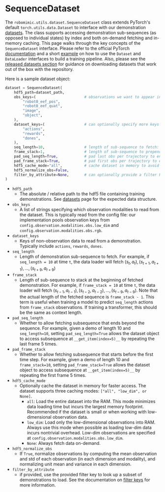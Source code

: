 # SequenceDataset

The `robomimic.utils.dataset.SequenceDataset` class extends PyTorch's default `torch.utils.data.Dataset` to interface with our demonstration [datasets](../introduction/datasets.html). The class supports accessing demonstration sub-sequences (as opposed to individual states) by index and both on-demand fetching and in-memory caching. This page walks through the key concepts of the `SequenceDataset` interface. Please refer to the official PyTorch [documentation](https://pytorch.org/docs/stable/data.html) and a short [example](../introduction/examples.html#train-loop-example) on how to use the `Dataset` and `DataLoader` interfaces to build a training pipeline. Also, please see the [released datasets section](../introduction/results.html#downloading-released-datasets) for guidance on downloading datasets that work out of the box with the repository.


Here is a sample dataset object:

```python
dataset = SequenceDataset(
    hdf5_path=dataset_path,
    obs_keys=(                      # observations we want to appear in batches
        "robot0_eef_pos", 
        "robot0_eef_quat", 
        "image", 
        "object",
    ),
    dataset_keys=(                  # can optionally specify more keys here if they should appear in batches
        "actions", 
        "rewards", 
        "dones",
    ),
    seq_length=10,                  # length of sub-sequence to fetch: (s_{t}, a_{t}), (s_{t+1}, a_{t+1}), ..., (s_{t+9}, a_{t+9}) 
    frame_stack=1,                  # length of sub-sequence to prepend
    pad_seq_length=True,            # pad last obs per trajectory to ensure all sequences are sampled
    pad_frame_stack=True,           # pad first obs per trajectory to ensure all sequences are sampled
    hdf5_cache_mode="all",          # cache dataset in memory to avoid repeated file i/o
    hdf5_normalize_obs=False,
    filter_by_attribute=None,       # can optionally provide a filter key here
)
```

- `hdf5_path`
	- The absolute / relative path to the hdf5 file containing training demonstrations. See [datasets](../introduction/datasets.html) page for the expected data structure.
- `obs_keys`
	- A list of strings specifying which observation modalities to read from the dataset. This is typically read from the config file: our implementation pools observation keys from `config.observation.modalities.obs.low_dim` and `config.observation.modalities.obs.rgb`.
- `dataset_keys`
	- Keys of non-observation data to read from a demonstration. Typically include `actions`, `rewards`, `dones`.
- `seq_length`
	- Length of demonstration sub-sequence to fetch.  For example, if `seq_length = 10` at time `t`, the data loader will fetch ${(s_{t}, a_{t}), (s_{t+1}, a_{t+1}), ..., (s_{t+9}, a_{t+9})}$
- `frame_stack`
    - Length of sub-sequence to stack at the beginning of fetched demonstration.  For example, if `frame_stack = 10` at time `t`, the  data loader will fetch ${(s_{t-1}, a_{t-1}), (s_{t-2}, a_{t-2}), ..., (s_{t-9}, a_{t-9})}$.  Note that the actual length of the fetched sequence is `frame_stack - 1`.  This term is useful when training a model to predict `seq_length` actions from `frame_stack` observations.  If training a transformer, this should be the same as context length.
- `pad_seq_length`
	- Whether to allow fetching subsequence that ends beyond the sequence. For example, given a demo of length 10 and `seq_length=10`, setting `pad_seq_length=True` allows the dataset object to access subsequence at `__get_item(index=5)__` by repeating the last frame 5 times.
- `pad_frame_stack`
	- Whether to allow fetching subsequence that starts before the first time step. For example, given a demo of length 10 and `frame_stack=10`, setting `pad_frame_stack=True` allows the dataset object to access subsequence at `__get_item(index=5)__` by repeating the first frame 5 times.
- `hdf5_cache_mode`
	- Optionally cache the dataset in memory for faster access. The dataset supports three caching modes: `["all", "low_dim", or None]`. 
		- `all`: Load the entire dataset into the RAM. This mode minimizes data loading time but incurs the largest memory footprint. Recommended if the dataset is small or when working with low-dimensional observation data.
		- `low_dim`: Load only the low-dimensional observations into RAM. Always use this mode when possible as loading low-dim data incurs nontrivial overhead. Low-dim observations are specified at `config.observation.modalities.obs.low_dim`.
		- `None`: Always fetch data on-demand. 
- `hdf5_normalize_obs`
	- If `True`, normalize observations by computing the mean observation and std of each observation (in each dimension and modality), and normalizing unit mean and variance in each dimension.
- `filter_by_attribute`
  - if provided, use the provided filter key to look up a subset of demonstrations to load. See the documentation on [filter keys](../introduction/datasets.html#filter-keys-and-train-valid-splits) for more information.

